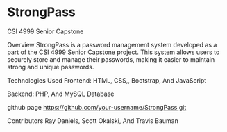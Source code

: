 # StrongPass
CSI 4999 Senior Capstone

Overview
StrongPass is a password management system developed as a part of the CSI 4999 Senior Capstone project. This system allows users to securely store and manage their passwords, making it easier to maintain strong and unique passwords.

Technologies Used
Frontend:
HTML,
CSS,,
Bootstrap,
And JavaScript

Backend:
PHP,
And MySQL Database

github page https://github.com/your-username/StrongPass.git

Contributors
Ray Daniels,
Scott Okalski,
And Travis Bauman